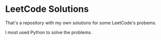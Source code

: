 # LeetCode Solutions

That's a repository with my own solutions for some LeetCode's probems.

I most used Python to solve the problems.
